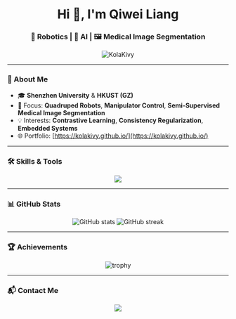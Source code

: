 <!-- 个人主页标题 -->
<h1 align="center">Hi 👋, I'm Qiwei Liang</h1>
<h3 align="center">🤖 Robotics | 🧠 AI | 🖼️ Medical Image Segmentation</h3>

<!-- 访问计数 -->
<p align="center">
  <img src="https://komarev.com/ghpvc/?username=KolaKivy&label=Profile%20views&color=0e75b6&style=flat" alt="KolaKivy" />
</p>

---

### 🌟 About Me
- 🎓 **Shenzhen University** & **HKUST (GZ)**  
- 🔬 Focus: **Quadruped Robots**, **Manipulator Control**, **Semi-Supervised Medical Image Segmentation**  
- 💡 Interests: **Contrastive Learning**, **Consistency Regularization**, **Embedded Systems**  
- 🌐 Portfolio: [https://kolakivy.github.io/](https://kolakivy.github.io/)

---

### 🛠 Skills & Tools
<p align="center">
  <!-- 技术图标 -->
  <img src="https://skillicons.dev/icons?i=python,pytorch,cpp,cmake,ros,arduino,raspberrypi,matlab,git,linux" />
</p>

---

### 📊 GitHub Stats
<p align="center">
  <img src="https://github-readme-stats.vercel.app/api?username=KolaKivy&show_icons=true&theme=tokyonight" alt="GitHub stats" />
  <img src="https://github-readme-streak-stats.herokuapp.com/?user=KolaKivy&theme=tokyonight" alt="GitHub streak" />
</p>

---

### 🏆 Achievements
<p align="center">
  <img src="https://github-profile-trophy.vercel.app/?username=KolaKivy&theme=onedark&column=7" alt="trophy" />
</p>

---

### 📬 Contact Me
<p align="center">
  <a href="mailto:kola337599@gmail.com"><img src="https://img.shields.io/badge/Email-D14836?style=for-the-badge&logo=gmail&logoColor=white" /></a>
</p>

